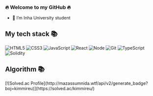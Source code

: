 ### 🔥 Welcome to my GitHub 🔥 

- 🌱 I’m Inha University student

<h2> My tech stack 📚 </h2>

![HTML5](https://img.shields.io/badge/-HTML5-F05032?style=for-the-badge&logo=html5&logoColor=ffffff)
![CSS3](https://img.shields.io/badge/-CSS3-007ACC?style=for-the-badge&logo=css3)
![JavaScript](https://img.shields.io/badge/-JavaScript-%23F7DF1C?style=for-the-badge&logo=javascript&logoColor=000000&labelColor=%23F7DF1C&color=%23FFCE5A)
![React](https://img.shields.io/badge/-React-222222?style=for-the-badge&logo=react)
![Node](https://img.shields.io/badge/-Nodejs-43853d?style=for-the-badge&logo=Node.js&logoColor=white)
![Git](https://img.shields.io/badge/-Git-F05032?style=for-the-badge&logo=git&logoColor=ffffff)
![TypeScript](https://img.shields.io/badge/-TypeScript-007ACC?style=for-the-badge&logo=typescript&logoColor=white)
![Solidity](https://img.shields.io/badge/-Solidity-393939?style=for-the-badge&logo=solidity&logoColor=yellow)

<h2> Algorithm 📚 </h2>
[![Solved.ac Profile](http://mazassumnida.wtf/api/v2/generate_badge?boj=kimmireu)](https://solved.ac/kimmireu/)
